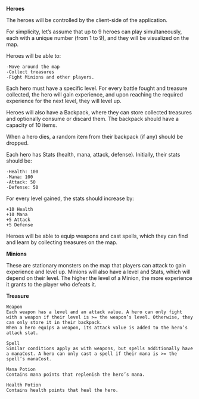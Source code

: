**Heroes**

The heroes will be controlled by the client-side of the application.

For simplicity, let’s assume that up to 9 heroes can play simultaneously, each with a unique number (from 1 to 9), and they will be visualized on the map.

Heroes will be able to:

    -Move around the map
    -Collect treasures
    -Fight Minions and other players.

Each hero must have a specific level. For every battle fought and treasure collected, the hero will gain experience, and upon reaching the required experience for the next level, they will level up.

Heroes will also have a Backpack, where they can store collected treasures and optionally consume or discard them. The backpack should have a capacity of 10 items.

When a hero dies, a random item from their backpack (if any) should be dropped.

Each hero has Stats (health, mana, attack, defense). Initially, their stats should be:

    -Health: 100
    -Mana: 100
    -Attack: 50
    -Defense: 50

For every level gained, the stats should increase by:

    +10 Health
    +10 Mana
    +5 Attack
    +5 Defense

Heroes will be able to equip weapons and cast spells, which they can find and learn by collecting treasures on the map.

**Minions**

These are stationary monsters on the map that players can attack to gain experience and level up. Minions will also have a level and Stats, which will depend on their level. The higher the level of a Minion, the more experience it grants to the player who defeats it.

**Treasure**

    Weapon
    Each weapon has a level and an attack value. A hero can only fight with a weapon if their level is >= the weapon’s level. Otherwise, they can only store it in their backpack.
    When a hero equips a weapon, its attack value is added to the hero’s attack stat.

    Spell
    Similar conditions apply as with weapons, but spells additionally have a manaCost. A hero can only cast a spell if their mana is >= the spell’s manaCost.

    Mana Potion
    Contains mana points that replenish the hero’s mana.

    Health Potion
    Contains health points that heal the hero.
